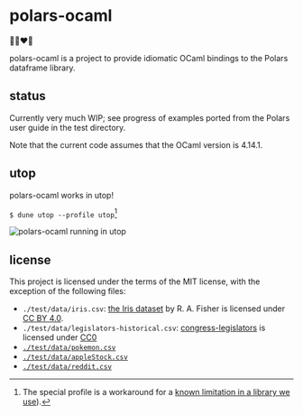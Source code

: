 # polars-ocaml

🐻‍❄️❤️🐫

polars-ocaml is a project to provide idiomatic OCaml bindings to the Polars dataframe library.

## status

Currently very much WIP; see progress of examples ported from the Polars user guide
in the test directory.

Note that the current code assumes that the OCaml version is 4.14.1.

## utop

polars-ocaml works in utop!

`$ dune utop --profile utop`[^utop-workaround]

[^utop-workaround]: The special profile is a workaround for a [known limitation in a library we use](https://github.com/tizoc/ocaml-interop/issues/49#issuecomment-1627842973)).

![polars-ocaml running in utop](https://user-images.githubusercontent.com/4996739/253110945-c8ffb606-bcbb-4297-acef-602d3cecd15b.png)

## license

This project is licensed under the terms of the MIT license, with the exception of the following files:
- `./test/data/iris.csv`: [the Iris dataset](https://archive.ics.uci.edu/dataset/53/iris) by R. A. Fisher is licensed under [CC BY 4.0](https://creativecommons.org/licenses/by/4.0/legalcode).
- `./test/data/legislators-historical.csv`: [congress-legislators](https://github.com/unitedstates/congress-legislators) is licensed under [CC0](https://creativecommons.org/publicdomain/zero/1.0/legalcode)
- [`./test/data/pokemon.csv`](https://gist.github.com/ritchie46/cac6b337ea52281aa23c049250a4ff03/)
- [`./test/data/appleStock.csv`](https://github.com/pola-rs/polars-book/blob/4c7773952f73213326aa761599a779c9c2b3c94a/docs/src/data/appleStock.csv)
- [`./test/data/reddit.csv`](https://github.com/pola-rs/polars-book/blob/4c7773952f73213326aa761599a779c9c2b3c94a/docs/src/data/reddit.csv)